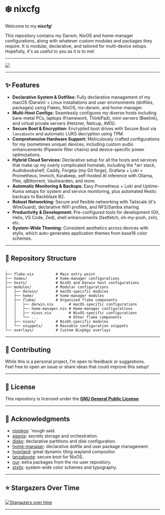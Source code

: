 # ❄️ nixcfg

Welcome to my **nixcfg**!

This repository contains my Darwin, NixOS and home-manager configurations, along with whatever custom modules and packages they require. It is modular, declarative, and tailored for multi-device setups. Hopefully, it's as useful to you as it is to me!

---

![](./_img/hyprland.png)

---

## ✨ Features

- **Declarative System & Dotfiles:** Fully declarative management of my macOS (Darwin) + Linux installations and user environments (dotfiles, packages) using Flakes, NixOS, nix-darwin, and home-manager.
- **Multi-Host Configs:** Seamlessly configures my diverse hosts including bare-metal PCs, laptops (Framework, ThinkPad), mini-servers (Beelink), and virtual private servers (Hetzner, Netcup, AWS).
- **Secure Boot & Encryption:** Encrypted boot drives with Secure Boot via `lanzaboote` and automatic LUKS decryption using TPM.
- **Comprehensive Hardware Support:** Meticulously crafted configurations for my (sometimes unique) devices, including custom audio enhancements (Pipewire filter chains) and device-specific power optimizations.
- **Hybrid Cloud Services:** Declarative setup for all the hosts and services that make up my overly complicated homelab, including the \*arr stack, Audiobookshelf, Caddy, Forgejo (my Git forge), Grafana + Loki + Prometheus, Immich, Karakeep, self-hosted AI inference with Ollama, Plex, qBittorrent, Vaultwarden, and more.
- **Automatic Monitoring & Backups:** Easy Prometheus + Loki and Uptime-Kuma setups for system and service monitoring, plus automated Restic backups to Backblaze B2.
- **Robust Networking:** Secure and flexible networking with Tailscale (it's WireGuard), declarative WiFi profiles, and NFS/Samba sharing.
- **Productivity & Development:** Pre-configured tools for development (Git, Helix, VS Code, Zed), shell enhancements (fastfetch, oh-my-posh, zsh), etc.
- **System-Wide Theming:** Consistent aesthetics across devices with stylix, which auto-generates application themes from base16 color schemes.

---

## 📂 Repository Structure

```plaintext
.
├── flake.nix          # Main entry point
├── homes/             # home-manager configurations
├── hosts/             # NixOS and Darwin host configurations
├── modules/           # Modular configurations
│   ├── darwin/        # macOS-specific modules
│   ├── home/          # home-manager modules
│   ├── flake/         # Organized flake components
│   │   ├── darwin.nix       # macOS-specific configurations
│   │   ├── home-manager.nix # Home-manager configurations
│   │   ├── nixos.nix        # NixOS-specific configurations
│   │   └── ...              # Other flake components
│   ├── nixos/         # NixOS-specific modules
│   └── snippets/      # Reusable configuration snippets
└── overlays/          # Custom Nixpkgs overlays
```

---

## 🤝 Contributing

While this is a personal project, I’m open to feedback or suggestions.\
Feel free to open an issue or share ideas that could improve this setup!

---

## 📜 License

This repository is licensed under the **[GNU General Public License](LICENSE.md)**.

---

## 🙌 Acknowledgments

- [nixpkgs](https://github.com/nixos/nixpkgs): 'nough said.
- [agenix](https://github.com/ryantm/agenix): secrets storage and orchestration.
- [disko](https://github.com/nix-community/disko): declarative partitions and disk configuration.
- [home-manager](https://github.com/nix-community/home-manager): declarative dotfile and user package management.
- [hyprland](https://github.com/hyprwm/Hyprland): great dynamic tiling wayland compositor.
- [lanzaboote](https://github.com/nix-community/lanzaboote): secure boot for NixOS.
- [nur](https://github.com/nix-community/NUR): extra packages from the nix user repository.
- [stylix](https://github.com/danth/stylix): system-wide color schemes and typography.

---

## ⭐ Stargazers Over Time

[![Stargazers over time](https://starchart.cc/alyraffauf/nixcfg.svg?variant=adaptive)](https://starchart.cc/alyraffauf/nixcfg)

---
